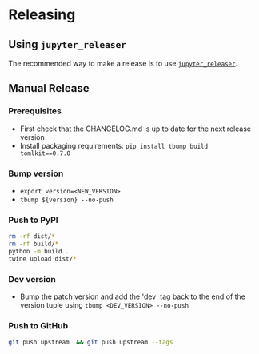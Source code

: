 # Releasing

## Using `jupyter_releaser`

The recommended way to make a release is to use [`jupyter_releaser`](https://github.com/jupyter-server/jupyter_releaser#checklist-for-adoption).

## Manual Release

### Prerequisites

- First check that the CHANGELOG.md is up to date for the next release version
- Install packaging requirements: `pip install tbump build tomlkit==0.7.0`

### Bump version

- `export version=<NEW_VERSION>`
- `tbump ${version} --no-push`

### Push to PyPI

```bash
rm -rf dist/*
rm -rf build/*
python -m build .
twine upload dist/*
```

### Dev version

- Bump the patch version and add the 'dev' tag back to the end of the version tuple using `tbump <DEV_VERSION> --no-push`

### Push to GitHub

```bash
git push upstream  && git push upstream --tags
```

